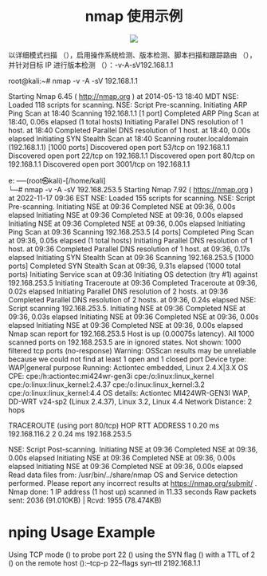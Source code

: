 <h1 align = 'center'>nmap 使用示例</h1>
<p align = 'center'>
<img src = 'https://www.kali.org/tools/nmap/images/nmap-logo.svg'>
           </p>
以详细模式扫描 （），启用操作系统检测、版本检测、脚本扫描和跟踪路由 （），并针对目标 IP 进行版本检测 （）：-v-A-sV192.168.1.1

root@kali:~# nmap -v -A -sV 192.168.1.1

Starting Nmap 6.45 ( http://nmap.org ) at 2014-05-13 18:40 MDT
NSE: Loaded 118 scripts for scanning.
NSE: Script Pre-scanning.
Initiating ARP Ping Scan at 18:40
Scanning 192.168.1.1 [1 port]
Completed ARP Ping Scan at 18:40, 0.06s elapsed (1 total hosts)
Initiating Parallel DNS resolution of 1 host. at 18:40
Completed Parallel DNS resolution of 1 host. at 18:40, 0.00s elapsed
Initiating SYN Stealth Scan at 18:40
Scanning router.localdomain (192.168.1.1) [1000 ports]
Discovered open port 53/tcp on 192.168.1.1
Discovered open port 22/tcp on 192.168.1.1
Discovered open port 80/tcp on 192.168.1.1
Discovered open port 3001/tcp on 192.168.1.1
<br>


e:
──(root㉿kali)-[/home/kali]
<br>
└─# nmap -v -A -sV 192.168.253.5
Starting Nmap 7.92 ( https://nmap.org ) at 2022-11-17 09:36 EST
NSE: Loaded 155 scripts for scanning.
NSE: Script Pre-scanning.
Initiating NSE at 09:36
Completed NSE at 09:36, 0.00s elapsed
Initiating NSE at 09:36
Completed NSE at 09:36, 0.00s elapsed
Initiating NSE at 09:36
Completed NSE at 09:36, 0.00s elapsed
Initiating Ping Scan at 09:36
Scanning 192.168.253.5 [4 ports]
Completed Ping Scan at 09:36, 0.05s elapsed (1 total hosts)
Initiating Parallel DNS resolution of 1 host. at 09:36
Completed Parallel DNS resolution of 1 host. at 09:36, 0.17s elapsed
Initiating SYN Stealth Scan at 09:36
Scanning 192.168.253.5 [1000 ports]
Completed SYN Stealth Scan at 09:36, 9.31s elapsed (1000 total ports)
Initiating Service scan at 09:36
Initiating OS detection (try #1) against 192.168.253.5
Initiating Traceroute at 09:36
Completed Traceroute at 09:36, 0.02s elapsed
Initiating Parallel DNS resolution of 2 hosts. at 09:36
Completed Parallel DNS resolution of 2 hosts. at 09:36, 0.24s elapsed
NSE: Script scanning 192.168.253.5.
Initiating NSE at 09:36
Completed NSE at 09:36, 0.03s elapsed
Initiating NSE at 09:36
Completed NSE at 09:36, 0.00s elapsed
Initiating NSE at 09:36
Completed NSE at 09:36, 0.00s elapsed
Nmap scan report for 192.168.253.5
Host is up (0.00075s latency).
All 1000 scanned ports on 192.168.253.5 are in ignored states.
Not shown: 1000 filtered tcp ports (no-response)
Warning: OSScan results may be unreliable because we could not find at least 1 open and 1 closed port
Device type: WAP|general purpose
Running: Actiontec embedded, Linux 2.4.X|3.X
OS CPE: cpe:/h:actiontec:mi424wr-gen3i cpe:/o:linux:linux_kernel cpe:/o:linux:linux_kernel:2.4.37 cpe:/o:linux:linux_kernel:3.2 cpe:/o:linux:linux_kernel:4.4
OS details: Actiontec MI424WR-GEN3I WAP, DD-WRT v24-sp2 (Linux 2.4.37), Linux 3.2, Linux 4.4
Network Distance: 2 hops

TRACEROUTE (using port 80/tcp)
HOP RTT     ADDRESS
1   0.20 ms 192.168.116.2
2   0.24 ms 192.168.253.5

NSE: Script Post-scanning.
Initiating NSE at 09:36
Completed NSE at 09:36, 0.00s elapsed
Initiating NSE at 09:36
Completed NSE at 09:36, 0.00s elapsed
Initiating NSE at 09:36
Completed NSE at 09:36, 0.00s elapsed
Read data files from: /usr/bin/../share/nmap
OS and Service detection performed. Please report any incorrect results at https://nmap.org/submit/ .
Nmap done: 1 IP address (1 host up) scanned in 11.33 seconds
           Raw packets sent: 2036 (91.010KB) | Rcvd: 1955 (78.474KB)
           <br>
<h1>nping Usage Example</h1>
Using TCP mode () to probe port 22 () using the SYN flag () with a TTL of 2 () on the remote host ():–tcp-p 22–flags syn–ttl 2192.168.1.1
